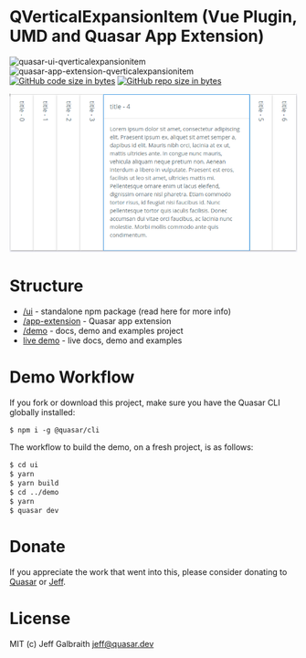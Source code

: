 QVerticalExpansionItem (Vue Plugin, UMD and Quasar App Extension)
===

![quasar-ui-qverticalexpansionitem](https://img.shields.io/npm/v/quasar-ui-qverticalexpansionitem.svg?label=quasar-ui-qverticalexpansionitem)
![quasar-app-extension-qverticalexpansionitem](https://img.shields.io/npm/v/quasar-app-extension-qverticalexpansionitem.svg?label=quasar-app-extension-qverticalexpansionitem)
[![GitHub code size in bytes](https://img.shields.io/github/languages/code-size/hawkeye64/quasar-ui-qverticalexpansionitem.svg)]()
[![GitHub repo size in bytes](https://img.shields.io/github/repo-size/hawkeye64/quasar-ui-qverticalexpansionitem.svg)]()

![QVerticalExpansionItem](https://raw.githubusercontent.com/hawkeye64/quasar-ui-qverticalexpansionitem/dev/demo/src/statics/q-vertical-expansion-item.png)

# Structure

* [/ui](ui) - standalone npm package (read here for more info)
* [/app-extension](app-extension) - Quasar app extension
* [/demo](demo) - docs, demo and examples project
* [live demo](https://hawkeye64.github.io/quasar-ui-qverticalexpansionitem/docs) - live docs, demo and examples

# Demo Workflow
If you fork or download this project, make sure you have the Quasar CLI globally installed:

```
$ npm i -g @quasar/cli
```

The workflow to build the demo, on a fresh project, is as follows:
```
$ cd ui
$ yarn
$ yarn build
$ cd ../demo
$ yarn
$ quasar dev
```

# Donate
If you appreciate the work that went into this, please consider donating to [Quasar](https://donate.quasar.dev) or [Jeff](https://github.com/sponsors/hawkeye64).

# License
MIT (c) Jeff Galbraith <jeff@quasar.dev>
